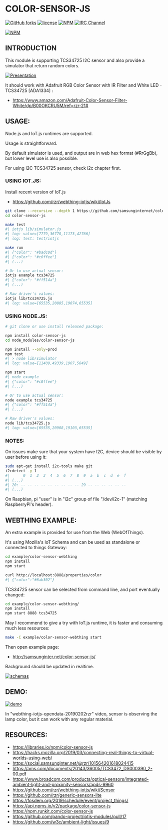 # COLOR-SENSOR-JS #

[![GitHub forks](https://img.shields.io/github/forks/samsunginternet/color-sensor-js.svg?style=social&label=Fork&maxAge=2592000)](https://GitHub.com/samsunginternet/color-sensor-js/network/)
[![license](https://img.shields.io/badge/license-Apache-2.0.svg)](LICENSE)
[![NPM](https://img.shields.io/npm/v/color-sensor-js.svg)](https://www.npmjs.com/package/color-sensor-js)
[![IRC Channel](https://img.shields.io/badge/chat-on%20freenode-brightgreen.svg)](https://kiwiirc.com/client/irc.freenode.net/#tizen)

[![NPM](https://nodei.co/npm/color-sensor-js.png)](https://npmjs.org/package/color-sensor-js)


## INTRODUCTION ##

This module is supporting TCS34725 I2C sensor
and also provide a simulator that return random colors.

[![Presentation](https://cf.mastohost.com/v1/AUTH_91eb37814936490c95da7b85993cc2ff/socialsamsunginternet/preview_cards/images/000/004/182/original/863b031e1ab0e255.jpeg)](https://social.samsunginter.net/@rzr/101564201618024415# "WebThingIotJs")

It should work with Adafruit RGB Color Sensor with IR Filter and White LED - TCS34725 [ADA1334] :

* https://www.amazon.com/Adafruit-Color-Sensor-Filter-White/dp/B00OKCRU5M/ref=rzr-21#


## USAGE: ##

Node.js and IoT.js runtimes are supported.

Usage is straightforward.

By default simulator is used, and output are in web hex format (#RrGgBb),
but lower level use is also possible.

For using I2C TCS34725 sensor, check i2c chapter first.


### USING IOT.JS: ###

Install recent version of IoT.js

* https://github.com/rzr/webthing-iotjs/wiki/IotJs

```sh
git clone --recursive --depth 1 https://github.com/samsunginternet/color-sensor-js
cd color-sensor-js

make test
#| iotjs lib/simulator.js
#| log: value=[7779,36778,11173,42766]
#| log: test: test/iotjs

make run
#| {"color": "#badc0d"}
#| {"color": "#c0ffee"}
#| (...)

# Or to use actual sensor:
iotjs example tcs34725
#| {"color": "#ff514a"}
#| (...)

# Raw driver's values:
iotjs lib/tcs34725.js 
#| log: value=[65535,20885,19074,65535]

```


### USING NODE.JS: ###

```sh
# git clone or use install released package:

npm install color-sensor-js
cd node_modules/color-sensor-js

npm install --only=prod
npm test
#| > node lib/simulator
#| log: value=[11409,49339,1907,5849]

npm start
#| node example
#| {"color": "#c0ffee"}
#| (...)

# Or to use actual sensor:
node example tcs34725
#| {"color": "#ff514a"}
#| (...)

# Raw driver's values:
node lib/tcs34725.js 
#| log: value=[65535,20908,19103,65535]
```

### NOTES: ###

On issues make sure that your system have I2C,
device should be visible by user before using it:

```sh
sudo apt-get install i2c-tools make git
i2cdetect -y 1
#|      0  1  2  3  4  5  6  7  8  9  a  b  c  d  e  f
#| (...)
#| 20: -- -- -- -- -- -- -- -- -- 29 -- -- -- -- -- --
#| (...)
```
On Raspbian, pi "user" is in "i2c" group of file "/dev/i2c-1"
(matching RaspberryPi's header).


## WEBTHING EXAMPLE: ##

An extra example is provided for use from the Web (WebOfThings).

It's using Mozilla's IoT Schema and can be used as standalone
or connected to things Gateway:

```sh
cd example/color-sensor-webthing 
npm install
npm start

curl http://localhost:8888/properties/color
#| {"color":"#6ab302"}
```

TCS34725 sensor can be selected from command line, and port eventually changed:

```sh
cd example/color-sensor-webthing/
npm install
npm start 8888 tcs34725
```

May I recommend to give a try with IoT.js runtime,
it is faster and consuming much less resources:

```sh
make -C example/color-sensor-webthing start
```

Then open example page:

* http://samsunginter.net/color-sensor-js/

Background should be updated in realtime.


[![schemas](http://image.slidesharecdn.com/iot-javascript-2019-fosdem-190206130525/95/iotjavascript2019fosdem-26-638.jpg)](https://www.slideshare.net/rzrfreefr/iotjavascript2019fosdem/26 "Schema")


## DEMO: ##

[![demo](https://image.slidesharecdn.com/mozilla-things-fosdem-2019-190207162845/95/mozillathingsfosdem2019-24-638.jpg)](https://www.slideshare.net/rzrfreefr/mozillathingsfosdem2019/25 "Demo")

In "webthing-iotjs-opendata-20190202rzr" video, sensor is observing the lamp color,
but it can work with any regular material.


## RESOURCES: ##

* https://libraries.io/npm/color-sensor-js
* https://hacks.mozilla.org/2019/03/connecting-real-things-to-virtual-worlds-using-web/
* https://social.samsunginter.net/@rzr/101564201618024415
* https://ams.com/documents/20143/36005/TCS3472_DS000390_2-00.pdf
* https://www.broadcom.com/products/optical-sensors/integrated-ambient-light-and-proximity-sensors/apds-9960
* https://github.com/rzr/webthing-iotjs/wiki/Sensor
* https://github.com/rzr/generic-sensors-lite
* https://fosdem.org/2019/schedule/event/project_things/
* https://api.npms.io/v2/package/color-sensor-js
* https://npm.runkit.com/color-sensor-js
* https://github.com/pando-project/iotjs-modules/pull/17
* https://github.com/w3c/ambient-light/issues/9
